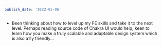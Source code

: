 ```yaml
---
publish_date: '2022-05-06'
---
```

- Been thinking about how to level up my FE skills and take it to the next level. Perhaps reading source code of Chakra UI would help, keen to learn how you make a truly scalable and adaptable design system which is also a11y friendly...
